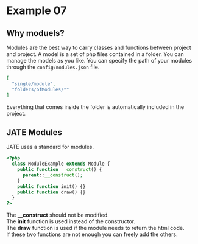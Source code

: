 # Example 07

## Why moduels?
Modules are the best way to carry classes and functions between project and project. A model is a set of php files contained in a folder. You can manage the models as you like. You can specify the path of your modules through the `config/modules.json` file.
```json
[
  "single/module",
  "folders/ofModules/*"
]
```
Everything that comes inside the folder is automatically included in the project.

## JATE Modules
JATE uses a standard for modules.
```php
<?php
  class ModuleExample extends Module {
    public function __construct() {
      parent::__construct();
    }
    public function init() {}
    public function draw() {}
  }
?>
```
The __\_\_construct__ should not be modified.<br>
The __init__ function is used instead of the constructor.<br>
The __draw__ function is used if the module needs to return the html code.<br>
If these two functions are not enough you can freely add the others.
